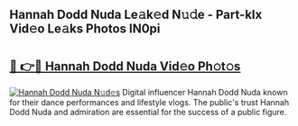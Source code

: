 ## Hannah Dodd Nuda Le𝚊k𝚎d N𝚞𝚍e - Part-kIx Vid𝚎o Le𝚊ks Photos IN0pi

# <h2><a href="http://fbcp2sh.evod.top/?m=Hannah+Dodd+Nuda">🔗 👉🔴 Hannah Dodd Nuda Vid𝚎o Ph𝚘t𝚘s</a></h2>

[![Hannah Dodd Nuda N𝚞d𝚎s](https://i.imgur.com/8V9OHl7.gif)](http://fbcp2sh.evod.top/?m=Hannah+Dodd+Nuda)
Digital influencer Hannah Dodd Nuda known for their dance performances and lifestyle vlogs. The public's trust Hannah Dodd Nuda and admiration are essential for the success of a public figure. 
